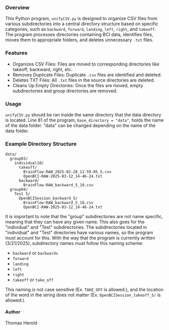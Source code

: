 ### Overview

This Python program, `unifyCSV.py` is designed to organize CSV files from various subdirectories into a central directory structure based on specific categories, such as `backward`, `forward`, `landing`, `left`, `right`, and `takeoff`. The program processes directories containing BCI data, identifies files, moves them to appropriate folders, and deletes unnecessary `.txt` files.


### Features

- Organizes CSV Files: Files are moved to corresponding directories like takeoff, backward, right, etc.
- Removes Duplicate Files: Duplicate `.csv` files are identified and deleted.
- Deletes TXT Files: All `.txt` files in the source directories are deleted.
- Cleans Up Empty Directories: Once the files are moved, empty subdirectories and group directories are removed.


### Usage

`unifyCSV.py` should be ran inside the same directory that the data directory is located. Line 81 of the program, `base_directory = "data"`, holds the name of the data folder. "data" can be changed depending on the name of the data folder.


### Example Directory Structure

```
data/
  group03/
    individual10/
      takeoff/
        BrainFlow-RAW_2025-02-28_11-59-05_5.csv
        OpenBCI-RAW-2025-03-12_14-46-24.txt
      backward/
        BrainFlow-RAW_backward_5_10.csv
  group04/
    Test 5/
      OpenBCISession_backward_5/
        BrainFlow-RAW_backward_5_10.csv
        OpenBCI-RAW-2025-03-12_14-46-24.txt
```

It is important to note that the "group" subdirectories are not name specific, meaning that they can have any given name. This also goes for the "individual" and "Test" subdirectories. The subdirectories located in "individual" and "Test" directories have various names, so the program must account for this. With the way that the program is currently written (3/21/2025), subdirectory names must follow this naming scheme:

- `backward` or `backwards`
- `forward`
- `landing`
- `left`
- `right`
- `takeoff` or `take_off`

This naming is not case sensitive (Ex. `TAKE_OFF` is allowed.), and the location of the word in the string does not matter (Ex. `OpenBCISession_takeoff_5/` is allowed.).


#### Author

Thomas Herold